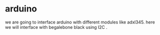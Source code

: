 # arduino
we are going to interface arduino with different modules like adxl345.
here we will interface with begalebone black using I2C .
